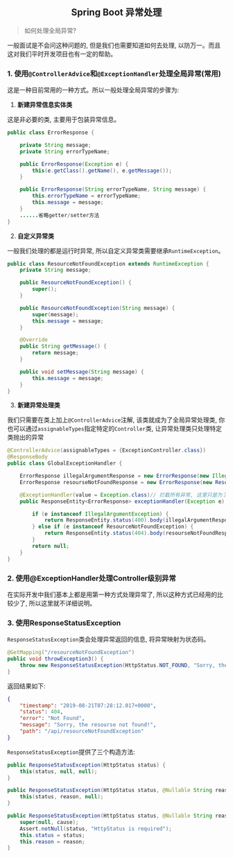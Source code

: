 ## <center>Spring Boot 异常处理</center>

> 如何处理全局异常?

一般面试是不会问这种问题的, 但是我们也需要知道如何去处理, 以防万一。而且这对我们平时开发项目也有一定的帮助。

### 1. 使用`@ControllerAdvice`和`@ExceptionHandler`处理全局异常(常用)

这是一种目前常用的一种方式。所以一般处理全局异常的步骤为:

1. **新建异常信息实体类**

这是非必要的类, 主要用于包装异常信息。

```java
public class ErrorResponse {

    private String message;
    private String errorTypeName;

    public ErrorResponse(Exception e) {
        this(e.getClass().getName(), e.getMessage());
    }

    public ErrorResponse(String errorTypeName, String message) {
        this.errorTypeName = errorTypeName;
        this.message = message;
    }
    ......省略getter/setter方法
}
```

2. **自定义异常类**

一般我们处理的都是运行时异常, 所以自定义异常类需要继承`RuntimeException`。

```java
public class ResourceNotFoundException extends RuntimeException {
    private String message;

    public ResourceNotFoundException() {
        super();
    }

    public ResourceNotFoundException(String message) {
        super(message);
        this.message = message;
    }

    @Override
    public String getMessage() {
        return message;
    }

    public void setMessage(String message) {
        this.message = message;
    }
}
```

3. **新建异常处理类**

我们只需要在类上加上`@ControllerAdvice`注解, 该类就成为了全局异常处理类, 你也可以通过`assignableTypes`指定特定的`Controller`类, 让异常处理类只处理特定类抛出的异常

```java
@ControllerAdvice(assignableTypes = {ExceptionController.class})
@ResponseBody
public class GlobalExceptionHandler {

    ErrorResponse illegalArgumentResponse = new ErrorResponse(new IllegalArgumentException("参数错误!"));
    ErrorResponse resourseNotFoundResponse = new ErrorResponse(new ResourceNotFoundException("Sorry, the resourse not found!"));

    @ExceptionHandler(value = Exception.class)// 拦截所有异常, 这里只是为了演示，一般情况下一个方法特定处理一种异常
    public ResponseEntity<ErrorResponse> exceptionHandler(Exception e) {

        if (e instanceof IllegalArgumentException) {
            return ResponseEntity.status(400).body(illegalArgumentResponse);
        } else if (e instanceof ResourceNotFoundException) {
            return ResponseEntity.status(404).body(resourseNotFoundResponse);
        }
        return null;
    }
}
```

### 2. 使用@ExceptionHandler处理Controller级别异常

在实际开发中我们基本上都是用第一种方式处理异常了, 所以这种方式已经用的比较少了, 所以这里就不详细说明。

### 3. 使用ResponseStatusException

`ResponseStatusException`类会处理异常返回的信息, 将异常映射为状态码。

```java
@GetMapping("/resourceNotFoundException")
public void throwException3() {
    throw new ResponseStatusException(HttpStatus.NOT_FOUND, "Sorry, the resourse not found!", new ResourceNotFoundException());
}
```

返回结果如下:

```json
{
    "timestamp": "2019-08-21T07:28:12.017+0000",
    "status": 404,
    "error": "Not Found",
    "message": "Sorry, the resourse not found!",
    "path": "/api/resourceNotFoundException"
}
```

`ResponseStatusException`提供了三个构造方法:

```java
public ResponseStatusException(HttpStatus status) {
    this(status, null, null);
}

public ResponseStatusException(HttpStatus status, @Nullable String reason) {
    this(status, reason, null);
}

public ResponseStatusException(HttpStatus status, @Nullable String reason, @Nullable Throwable cause) {
    super(null, cause);
    Assert.notNull(status, "HttpStatus is required");
    this.status = status;
    this.reason = reason;
}
```